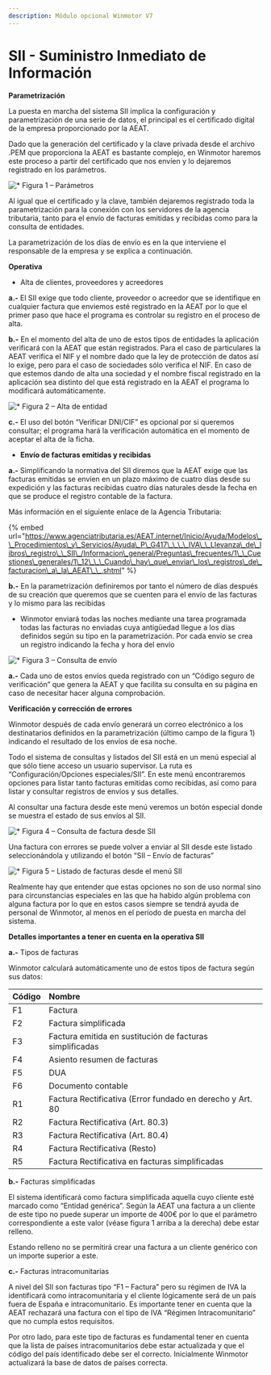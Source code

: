 ```yaml
---
description: Módulo opcional Winmotor V7
---
```


# SII - Suministro Inmediato de Información

**Parametrización** 

La puesta en marcha del sistema SII implica la configuración y parametrización de una serie de datos, el principal es el certificado digital de la empresa proporcionado por la AEAT. 

Dado que la generación del certificado y la clave privada desde el archivo .PEM que proporciona la AEAT es bastante complejo, en Winmotor haremos este proceso a partir del certificado que nos envíen y lo dejaremos registrado en los parámetros.

![\* Figura 1 &#x2013; Par&#xE1;metros](../../../.gitbook/assets/image%20%2867%29.png)

Al igual que el certificado y la clave, también dejaremos registrado toda la parametrización para la conexión con los servidores de la agencia tributaria, tanto para el envío de facturas emitidas y recibidas como para la consulta de entidades.

 La parametrización de los días de envío es en la que interviene el responsable de la empresa y se explica a continuación.

**Operativa**

* Alta de clientes, proveedores y acreedores

**a.-** El SII exige que todo cliente, proveedor o acreedor que se identifique en cualquier factura que enviemos esté registrado en la AEAT por lo que el primer paso que hace el programa es controlar su registro en el proceso de alta. 

**b.-** En el momento del alta de uno de estos tipos de entidades la aplicación verificará con la AEAT que están registrados. Para el caso de particulares la AEAT verifica el NIF y el nombre dado que la ley de protección de datos así lo exige, pero para el caso de sociedades sólo verifica el NIF. En caso de que estemos dando de alta una sociedad y el nombre fiscal registrado en la aplicación sea distinto del que está registrado en la AEAT el programa lo modificará automáticamente.

![\* Figura 2 &#x2013; Alta de entidad](../../../.gitbook/assets/image%20%28404%29.png)

  
**c.-** El uso del botón “Verificar DNI/CIF” es opcional por si queremos consultar; el programa hará la verificación automática en el momento de aceptar el alta de la ficha.

* **Envío de facturas emitidas y recibidas**

**a.-** Simplificando la normativa del SII diremos que la AEAT exige que las facturas emitidas se envíen en un plazo máximo de cuatro días desde su expedición y las facturas recibidas cuatro días naturales desde la fecha en que se produce el registro contable de la factura.

Más información en el siguiente enlace de la Agencia Tributaria:

{% embed url="https://www.agenciatributaria.es/AEAT.internet/Inicio/Ayuda/Modelos\_\_Procedimientos\_y\_Servicios/Ayuda\_P\_G417\_\_\_\_IVA\_\_Llevanza\_de\_libros\_registro\_\_SII\_/Informacion\_general/Preguntas\_frecuentes/1\_\_Cuestiones\_generales/1\_12\_\_\_Cuando\_hay\_que\_enviar\_los\_registros\_de\_facturacion\_a\_la\_AEAT\_\_.shtml" %}

**b.-** En la parametrización definiremos por tanto el número de días después de su creación que queremos que se cuenten para el envío de las facturas y lo mismo para las recibidas 

* Winmotor enviará todas las noches mediante una tarea programada todas las facturas no enviadas cuya antigüedad llegue a los días definidos según su tipo en la parametrización. Por cada envío se crea un registro indicando la fecha y hora del envío

![\* Figura 3 &#x2013; Consulta de env&#xED;o  ](../../../.gitbook/assets/image%20%28247%29.png)

**a.-** Cada uno de estos envíos queda registrado con un “Código seguro de verificación” que genera la AEAT y que facilita su consulta en su página en caso de necesitar hacer alguna comprobación.

**Verificación y corrección de errores**

Winmotor después de cada envío generará un correo electrónico a los destinatarios definidos en la parametrización \(último campo de la figura 1\) indicando el resultado de los envíos de esa noche.

Todo el sistema de consultas y listados del SII está en un menú especial al que sólo tiene acceso un usuario supervisor. La ruta es “Configuración/Opciones especiales/SII”. En este menú encontraremos opciones para listar tanto facturas emitidas como recibidas, así como para listar y consultar registros de envíos y sus detalles.

Al consultar una factura desde este menú veremos un botón especial donde se muestra el estado de sus envíos al SII.

![\* Figura 4 &#x2013; Consulta de factura desde SII](../../../.gitbook/assets/image%20%28185%29.png)

Una factura con errores se puede volver a enviar al SII desde este listado seleccionándola y utilizando el botón “SII – Envío de facturas”

![\* Figura 5 &#x2013; Listado de facturas desde el men&#xFA; SII](../../../.gitbook/assets/image%20%28378%29.png)

Realmente hay que entender que estas opciones no son de uso normal sino para circunstancias especiales en las que ha habido algún problema con alguna factura por lo que en estos casos siempre se tendrá ayuda de personal de Winmotor, al menos en el período de puesta en marcha del sistema.

**Detalles importantes a tener en cuenta en la operativa SII**

**a.-** Tipos de facturas

Winmotor calculará automáticamente uno de estos tipos de factura según sus datos:

| **Código** | **Nombre** |
| :--- | :--- |
| F1 | Factura |
| F2 | Factura simplificada |
| F3 | Factura emitida en sustitución de facturas simplificadas |
| F4 | Asiento resumen de facturas |
| F5 | DUA |
| F6 | Documento contable |
| R1 | Factura Rectificativa \(Error fundado en derecho y Art. 80 |
| R2 | Factura Rectificativa \(Art. 80.3\) |
| R3 | Factura Rectificativa \(Art. 80.4\) |
| R4 | Factura Rectificativa \(Resto\) |
| R5 | Factura Rectificativa en facturas simplificadas |

**b.-** Facturas simplificadas

El sistema identificará como factura simplificada aquella cuyo cliente esté marcado como “Entidad genérica”. Según la AEAT una factura a un cliente de este tipo no puede superar un importe de 400€ por lo que el parámetro correspondiente a este valor \(véase figura 1 arriba a la derecha\) debe estar relleno.

Estando relleno no se permitirá crear una factura a un cliente genérico con un importe superior a este.

**c.-** Facturas intracomunitarias

A nivel del SII son facturas tipo “F1 – Factura” pero su régimen de IVA la identificará como intracomunitaria y el cliente lógicamente será de un país fuera de España e intracomunitario. Es importante tener en cuenta que la AEAT rechazará una factura con el tipo de IVA “Régimen Intracomunitario” que no cumpla estos requisitos. 

Por otro lado, para este tipo de facturas es fundamental tener en cuenta que la lista de países intracomunitarios debe estar actualizada y que el código del país identificado debe ser el correcto. Inicialmente Winmotor actualizará la base de datos de países correcta.

